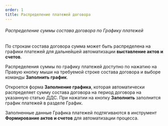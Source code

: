 ```yaml
---
order: 1
title: Распределение платежей договора
---
```


###### Распределение суммы состава договора по Графику платежей

По строкам состава договора сумма может быть распределена на графики платежей для дальнейшей автоматизации **выставление актов и счетов**.

Распределения суммы по графику платежей доступно по нажатию на Правую кнопку мыши на требуемой строке состава договора и выборе команды **Заполнить график**.

Откроется форма **Заполнение графика**, которая автоматически распределяет сумму состава договора на период договора на указанную статью ДДС. При нажатии на кнопку **Заполнить** заполнится график платежей в разделе График.

Заполненные данные Графика платежей подтягиваются в инструмент **Формирование актов и счетов** для автоматизации процесса.
